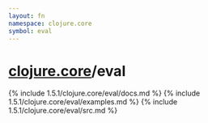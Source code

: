 ```yaml
---
layout: fn
namespace: clojure.core
symbol: eval
---
```


# [clojure.core](../)/eval

{% include 1.5.1/clojure.core/eval/docs.md %}
{% include 1.5.1/clojure.core/eval/examples.md %}
{% include 1.5.1/clojure.core/eval/src.md %}

